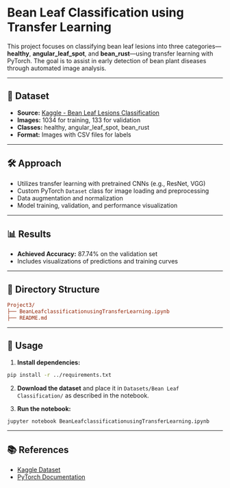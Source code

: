 # Bean Leaf Classification using Transfer Learning

This project focuses on classifying bean leaf lesions into three categories—__healthy__, __angular_leaf_spot__, and __bean_rust__—using transfer learning with PyTorch. The goal is to assist in early detection of bean plant diseases through automated image analysis.

---

## 📂 Dataset

- **Source:** [Kaggle - Bean Leaf Lesions Classification](https://www.kaggle.com/datasets/marquis03/bean-leaf-lesions-classification)
- **Images:** 1034 for training, 133 for validation
- __Classes:__ healthy, angular_leaf_spot, bean_rust
- **Format:** Images with CSV files for labels

---

## 🛠️ Approach

- Utilizes transfer learning with pretrained CNNs (e.g., ResNet, VGG)
- Custom PyTorch `Dataset` class for image loading and preprocessing
- Data augmentation and normalization
- Model training, validation, and performance visualization

---

## 📊 Results

- **Achieved Accuracy:** 87.74% on the validation set
- Includes visualizations of predictions and training curves

---

## 📁 Directory Structure

```ini
Project3/
├── BeanLeafclassificationusingTransferLearning.ipynb
├── README.md

```

---

## 🚀 Usage

1. **Install dependencies:**

```sh
pip install -r ../requirements.txt

```

2. **Download the dataset** and place it in `Datasets/Bean Leaf Classification/` as described in the notebook.

3. **Run the notebook:**

```sh
jupyter notebook BeanLeafclassificationusingTransferLearning.ipynb

```

---

## 📚 References

- [Kaggle Dataset](https://www.kaggle.com/datasets/marquis03/bean-leaf-lesions-classification)
- [PyTorch Documentation](https://pytorch.org/docs/stable/index.html)